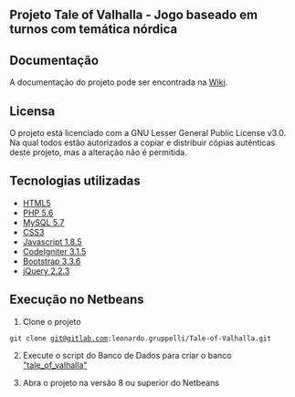 ## Projeto Tale of Valhalla - Jogo baseado em turnos com temática nórdica

## Documentação

A documentação do projeto pode ser encontrada na [Wiki](https://gitlab.com/leonardo.gruppelli/Tale-of-Valhalla/wikis/home).

## Licensa

O projeto está licenciado com a GNU Lesser General Public License v3.0. Na qual todos estão autorizados a copiar e distribuir cópias autênticas deste projeto, mas a alteração não é permitida.

## Tecnologias utilizadas
- [HTML5](https://developer.mozilla.org/pt-BR/docs/Web/HTML)
- [PHP 5.6](http://php.net/manual/pt_BR/)
- [MySQL 5.7](https://dev.mysql.com/doc/refman/5.7/en/)
- [CSS3](https://developer.mozilla.org/pt-BR/docs/Web/CSS)
- [Javascript 1.8.5](https://developer.mozilla.org/pt-BR/docs/Web/JavaScript)
- [CodeIgniter 3.1.5](https://www.codeigniter.com/user_guide/)
- [Bootstrap 3.3.6](http://getbootstrap.com.br/components/)
- [jQuery 2.2.3](https://api.jquery.com/)

## Execução no Netbeans
1. Clone o projeto 

<code>git clone git@gitlab.com:leonardo.gruppelli/Tale-of-Valhalla.git</code>

2. Execute o script do Banco de Dados para criar o banco ["tale_of_valhalla"](https://gitlab.com/leonardo.gruppelli/Tale-of-Valhalla/blob/master/tale_of_valhalla.sql)

3. Abra o projeto na versão 8 ou superior do Netbeans